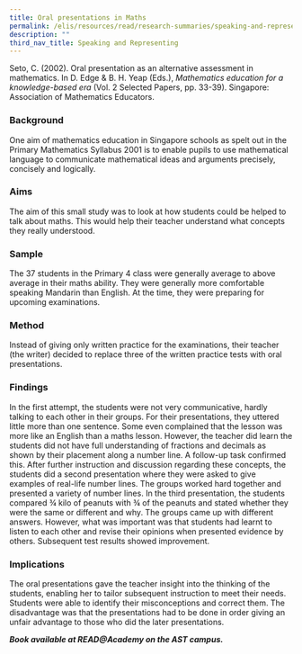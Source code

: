 ```yaml
---
title: Oral presentations in Maths
permalink: /elis/resources/read/research-summaries/speaking-and-representing/oral-presentations-in-maths/
description: ""
third_nav_title: Speaking and Representing
---
```

Seto, C. (2002). Oral presentation as an alternative assessment in mathematics. In D. Edge & B. H. Yeap (Eds.), _Mathematics education for a knowledge-based era_ (Vol. 2 Selected Papers, pp. 33-39). Singapore: Association of Mathematics Educators.

### Background

One aim of mathematics education in Singapore schools as spelt out in the Primary Mathematics Syllabus 2001 is to enable pupils to use mathematical language to communicate mathematical ideas and arguments precisely, concisely and logically.

### Aims

The aim of this small study was to look at how students could be helped to talk about maths. This would help their teacher understand what concepts they really understood.

### Sample

The 37 students in the Primary 4 class were generally average to above average in their maths ability. They were generally more comfortable speaking Mandarin than English. At the time, they were preparing for upcoming examinations.

### Method

Instead of giving only written practice for the examinations, their teacher (the writer) decided to replace three of the written practice tests with oral presentations.

### Findings

In the first attempt, the students were not very communicative, hardly talking to each other in their groups. For their presentations, they uttered little more than one sentence. Some even complained that the lesson was more like an English than a maths lesson. However, the teacher did learn the students did not have full understanding of fractions and decimals as shown by their placement along a number line. A follow-up task confirmed this. After further instruction and discussion regarding these concepts, the students did a second presentation where they were asked to give examples of real-life number lines. The groups worked hard together and presented a variety of number lines. In the third presentation, the students compared ¾ kilo of peanuts with ¾ of the peanuts and stated whether they were the same or different and why. The groups came up with different answers. However, what was important was that students had learnt to listen to each other and revise their opinions when presented evidence by others. Subsequent test results showed improvement.

### Implications

The oral presentations gave the teacher insight into the thinking of the students, enabling her to tailor subsequent instruction to meet their needs. Students were able to identify their misconceptions and correct them. The disadvantage was that the presentations had to be done in order giving an unfair advantage to those who did the later presentations.

**_Book available at READ@Academy on the AST campus._**